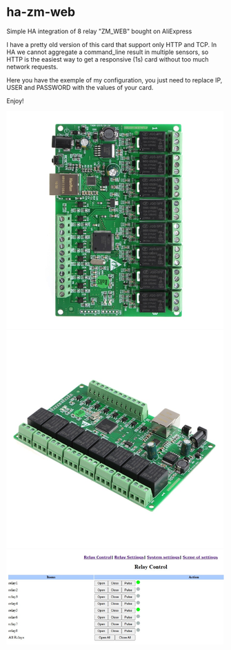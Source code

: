 # ha-zm-web
Simple HA integration of 8 relay "ZM_WEB" bought on AliExpress

I have a pretty old version of this card that support only HTTP and TCP.
In HA we cannot aggregate a command_line result in multiple sensors, so HTTP is the easiest way to get a responsive (1s) card without too much network requests.

Here you have the exemple of my configuration, you just need to replace IP, USER and PASSWORD with the values of your card.

Enjoy!

![img/IP-8.jpg](img/IP-8.jpg)
![img/IP-8-2.jpg](img/IP-8-2.jpg)
![img/IP-8-interface.jpg](img/IP-8-interface.jpg)
